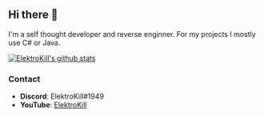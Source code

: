 ## Hi there 👋

I'm a self thought developer and reverse enginner. For my projects I mostly use C# or Java.

[![ElektroKill's github stats](https://github-readme-stats.vercel.app/api?username=ElektroKill&show_icons=true&theme=tokyonight)](https://github.com/anuraghazra/github-readme-stats)

### Contact
- **Discord**: ElektroKill#1949
- **YouTube**: [ElektroKill](https://youtube.com/c/ElektroKill)
